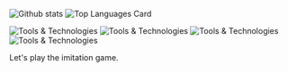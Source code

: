 
![Github stats](https://github-readme-stats.vercel.app/api?username=Enish258&theme=highcontrast&show_icons=true&count_private=true)
![Top Languages Card](https://github-readme-stats.vercel.app/api/top-langs/?username=Enish258&layout=compact)

![Tools & Technologies](https://img.shields.io/badge/Jupyter-Tensorflow-informational?style=flat&logo=<LOGO_NAME>&logoColor=white&color=2bbc8a)
![Tools & Technologies](https://img.shields.io/badge/Python-C++-informational?style=flat&logo=<LOGO_NAME>&logoColor=white&color=2bbc8a)
![Tools & Technologies](https://img.shields.io/badge/HTML-CSS-informational?style=flat&logo=<LOGO_NAME>&logoColor=white&color=2bbc8a)
![Tools & Technologies](https://img.shields.io/badge/JS-MySQL-informational?style=flat&logo=<LOGO_NAME>&logoColor=white&color=2bbc8a)

Let's play the imitation game.

<!--
**Enish258/Enish258** is a ✨ _special_ ✨ repository because its `README.md` (this file) appears on your GitHub profile.

Here are some ideas to get you started:

- 🔭 I’m currently working on ...
- 🌱 I’m currently learning ...
- 👯 I’m looking to collaborate on ...
- 🤔 I’m looking for help with ...
- 💬 Ask me about ...
- 📫 How to reach me: ...
- 😄 Pronouns: ...
- ⚡ Fun fact: ...
-->
